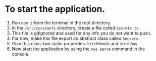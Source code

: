 # To start the application.
1. Run `npm i` from the terminal in the root directory.
2. In the `/src/constants` directory, create a file called `Secrets.ts`.
3. This file is gitignored and used for any info you do not want to push.
4. For now, make this file export an abstract class called `Secrets`.
5. Give this class two static properties: `birthMonth` and `birthDay`.
6. Now start the application by using the `vue serve` command in the console.